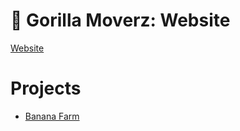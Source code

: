 # 🍌 Gorilla Moverz: Website

[Website](https://gorilla-moverz.xyz)

</h4>

# Projects

- [Banana Farm](https://github.com/gorilla-moverz-dao/gorilla-moverz-banana-farm)
